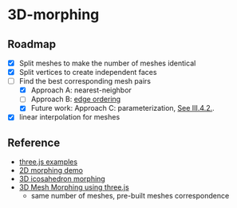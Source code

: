 # 3D-morphing

## Roadmap

- [X] Split meshes to make the number of meshes identical
- [X] Split vertices to create independent faces
- [ ] Find the best corresponding mesh pairs
  - [X] Approach A: nearest-neighbor
  - [ ] Approach B: [edge ordering](http://web.mit.edu/manoli/morph/www/morph.html#algo)
  - [X] Future work: Approach C: parameterization, [See III.4.2.](https://tel.archives-ouvertes.fr/tel-00836048/file/ThA_se_MocanuBogdan.pdf).

- [X] linear interpolation for meshes

## Reference

- [three.js examples](https://stemkoski.github.io/Three.js/)
- [2D morphing demo](https://codepen.io/Sphinxxxx/pen/pZQRGB)
- [3D icosahedron morphing](https://codepen.io/rachsmith/post/beginning-with-3d-webgl-pt-4-animation)
- [3D Mesh Morphing using three.js](https://games.clarklavery.com/meshMorpher/index.html)
  - same number of meshes, pre-built meshes correspondence
